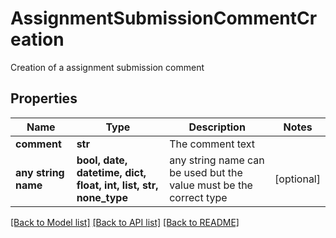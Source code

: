 # AssignmentSubmissionCommentCreation

Creation of a assignment submission comment

## Properties
Name | Type | Description | Notes
------------ | ------------- | ------------- | -------------
**comment** | **str** | The comment text | 
**any string name** | **bool, date, datetime, dict, float, int, list, str, none_type** | any string name can be used but the value must be the correct type | [optional]

[[Back to Model list]](../README.md#documentation-for-models) [[Back to API list]](../README.md#documentation-for-api-endpoints) [[Back to README]](../README.md)



